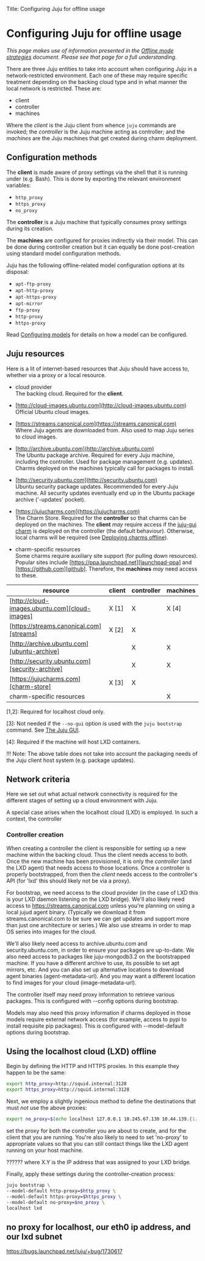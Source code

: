 Title: Configuring Juju for offline usage

# Configuring Juju for offline usage

*This page makes use of information presented in the
[Offline mode strategies][charms-offline-strategies] document. Please see that
page for a full understanding.*

There are three Juju entities to take into account when configuring Juju in a
network-restricted environment. Each one of these may require specific
treatment depending on the backing cloud type and in what manner the local
network is restricted. These are:

 - client
 - controller
 - machines

Where the *client* is the Juju client from whence `juju` commands are invoked;
the *controller* is the Juju machine acting as controller; and the *machines*
are the Juju machines that get created during charm deployment.

## Configuration methods

The **client** is made aware of proxy settings via the shell that it is running
under (e.g. Bash). This is done by exporting the relevant environment
variables:

 - `http_proxy`
 - `https_proxy`
 - `no_proxy`

The **controller** is a Juju machine that typically consumes proxy settings 
during its creation.

The **machines** are configured for proxies indirectly via their model. This
can be done during controller creation but it can equally be done post-creation
using standard model configuration methods.

Juju has the following offline-related model configuration options at its
disposal:

 - `apt-ftp-proxy`
 - `apt-http-proxy`
 - `apt-https-proxy`
 - `apt-mirror`
 - `ftp-proxy`
 - `http-proxy`
 - `https-proxy`

Read [Configuring models][models-config] for details on how a model can be
configured.

## Juju resources

Here is a lit of internet-based resources that Juju should have access to,
whether via a proxy or a local resource.

 - cloud provider  
   The backing cloud. Required for the **client**.
 - [http://cloud-images.ubuntu.com](http://cloud-images.ubuntu.com)  
   Official Ubuntu cloud images.

 - [https://streams.canonical.com](https://streams.canonical.com)  
   Where Juju agents are downloaded from. Also used to map Juju series to cloud
   images.
   
 - [http://archive.ubuntu.com](http://archive.ubuntu.com)  
   The Ubuntu package archive. Required for every Juju machine, including the
   controller. Used for package management (e.g. updates). Charms deployed on
   the machines typically call for packages to install.
   
 - [http://security.ubuntu.com](http://security.ubuntu.com)  
   Ubuntu security package updates. Recommended for every Juju machine. All
   security updates eventually end up in the Ubuntu package archive ('-updates'
   pocket).

 - [https://jujucharms.com](https://jujucharms.com)  
   The Charm Store. Required for the **controller** so that charms can be
   deployed on the machines. The **client** *may* require access if the
   [juju-gui charm][charm-store-juju-gui] is deployed on the controller (the
   default behaviour). Otherwise, local charms will be required (see
   [Deploying charms offline][charms-offline-deploying]).

 - charm-specific resources  
   Some charms require auxiliary site support (for pulling down resources).
   Popular sites include [https://ppa.launchpad.net][launchpad-ppa] and
   [https://github.com][github]. Therefore, the **machines** *may* need access
   to these.

resource                                       | client | controller | machines
---------------------------------------------- | ------ | ---------- | --------
[http://cloud-images.ubuntu.com][cloud-images] | X [1]  | X          | X [4]
[https://streams.canonical.com][streams]       | X [2]  | X          |  
[http://archive.ubuntu.com][ubuntu-archive]    |        | X          | X
[http://security.ubuntu.com][security-archive] |        | X          | X
[https://jujucharms.com][charm-store]          | X [3]  | X          |  
charm-specific resources                       |        |            | X

[1,2]: Required for localhost cloud only.

[3]: Not needed if the `--no-gui` option is used with the `juju bootstrap`
command. See [The Juju GUI][controllers-gui].

[4]: Required if the machine will host LXD containers.

!!! Note:
    The above table does not take into account the packaging needs of the Juju
    client host system (e.g. package updates).
    
## Network criteria

Here we set out what actual network connectivity is required for the different
stages of setting up a cloud environment with Juju.

A special case arises when the localhost cloud (LXD) is
employed. In such a context, the controller 

### Controller creation

When creating a controller the client is
responsible for setting up a new machine within the backing cloud.
Thus the client needs access to both. Once the new machine has been provisioned, it is only the *controller*
(and the LXD agent) that needs access to those locations. Once a controller is
properly bootstrapped, from then the *client* needs access to the controller's
API (for 'lxd' this should likely not be via a proxy).

For bootstrap, we need access to the cloud provider (in the case of LXD this is
your LXD daemon listening on the LXD bridge). We'll also likely need access to
https://streams.canonical.com unless you're planning on using a local jujud
agent binary. (Typically we download it from streams.canonical.com to be sure
we can get updates and support more than just one architecture or series.) We
also use streams in order to map OS series into images for the cloud.

We'll also likely need access to archive.ubuntu.com and security.ubuntu.com, in
order to ensure your packages are up-to-date. We also need access to packages
like juju-mongodb3.2 on the bootstrapped machine.
If you have a different archive to use, its possible to set apt mirrors, etc.
And you can also set up alternative locations to download agent binaries
(agent-metadata-url). And you may want a different location to find images for
your cloud (image-metadata-url).

The controller itself may need proxy information to retrieve various
packages. This is configured with --config options during bootstrap.

Models may also need this proxy information if charms deployed in those models
require external network access (for example, access to pypi to install
requisite pip packages). This is configured with --model-default options during
bootstrap.

## Using the localhost cloud (LXD) offline

Begin by defining the HTTP and HTTPS proxies. In this example they happen to be
the same:

```bash
export http_proxy=http://squid.internal:3128
export https_proxy=http://squid.internal:3128
```

Next, we employ a slightly ingenious method to define the destinations that
must *not* use the above proxies:

```bash
export no_proxy=$(echo localhost 127.0.0.1 10.245.67.130 10.44.139.{1..255} | sed 's/ /,/g')
```

set the proxy for both the controller you are about to create, and for the
client that you are running. You're also likely to need to set 'no-proxy' to
appropriate values so that you can still contact things like the LXD agent
running on your host machine.

?????? where X.Y is the IP address that was assigned to your LXD bridge. 

Finally, apply these settings during the controller-creation process:

```bash
juju bootstrap \
--model-default http-proxy=$http_proxy \
--model-default https-proxy=$https_proxy \
--model-default no-proxy=$no_proxy \
localhost lxd
```

## no proxy for localhost, our eth0 ip address, and our lxd subnet
https://bugs.launchpad.net/juju/+bug/1730617

<!-- LINKS -->

[charms-offline-deploying]: ./charms-offline-deploying.html
[charms-offline-strategies]: ./charms-offline-strategies.html
[models-config]: ./models-config.html
[cloud-images]: http://cloud-images.ubuntu.com
[streams]: https://streams.canonical.com
[ubuntu-archive]: http://archive.ubuntu.com
[security-archive]: http://security.ubuntu.com
[charm-store]: https://jujucharms.com
[charm-store-juju-gui]: https://jujucharms.com/u/juju-gui/juju-gui
[controllers-gui]:  controllers-gui.html
[github]: https://github.com
[launchpad-ppa]: https://ppa.launchpad.net
